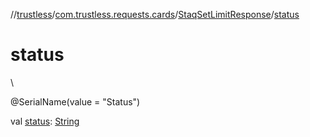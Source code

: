 //[trustless](../../../index.md)/[com.trustless.requests.cards](../index.md)/[StaqSetLimitResponse](index.md)/[status](status.md)

# status

\

@SerialName(value = &quot;Status&quot;)

val [status](status.md): [String](https://kotlinlang.org/api/latest/jvm/stdlib/kotlin/-string/index.html)

